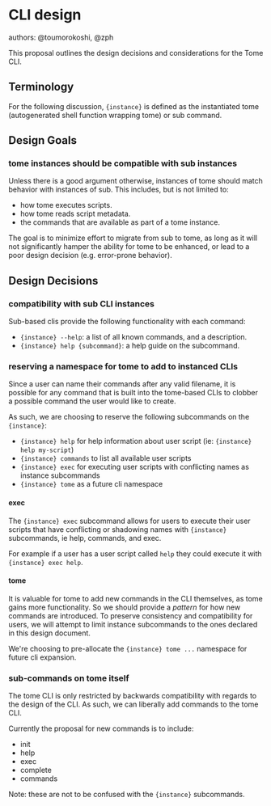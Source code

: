 # CLI design

authors: @toumorokoshi, @zph


This proposal outlines the design decisions and considerations for the Tome CLI.

## Terminology

For the following discussion, `{instance}` is defined as the instantiated tome (autogenerated shell function wrapping tome) or sub command.

## Design Goals

### tome instances should be compatible with sub instances

Unless there is a good argument otherwise, instances of tome should match
behavior with instances of sub. This includes, but is not limited to:

- how tome executes scripts.
- how tome reads script metadata.
- the commands that are available as part of a tome instance.

The goal is to minimize effort to migrate from sub to tome, as long as
it will not significantly hamper the ability for tome to be enhanced, or
lead to a poor design decision (e.g. error-prone behavior).

## Design Decisions

### compatibility with sub CLI instances

Sub-based clis provide the following functionality with each command:

- `{instance} --help`: a list of all known commands, and a description.
- `{instance} help {subcommand}`: a help guide on the subcommand.


### reserving a namespace for tome to add to instanced CLIs

Since a user can name their commands after any valid filename, it is possible
for any command that is built into the tome-based CLIs to clobber a possible command the user would like to create.

As such, we are choosing to reserve the following subcommands on the `{instance}`:

* `{instance} help` for help information about user script (ie: `{instance} help my-script`)
* `{instance} commands` to list all available user scripts
* `{instance} exec` for executing user scripts with conflicting names as instance subcommands
* `{instance} tome` as a future cli namespace

#### exec

The `{instance} exec` subcommand allows for users to execute their user scripts that
have conflicting or shadowing names with `{instance}` subcommands, ie help, commands, and exec.

For example if a user has a user script called `help` they could execute it with
`{instance} exec help`.

#### tome

It is valuable for tome to add new commands in the CLI themselves, as tome gains more functionality. So we should provide a *pattern* for how new commands are introduced. To
preserve consistency and compatibility for users, we will attempt to limit instance subcommands to the ones declared in this design document.

We're choosing to pre-allocate the `{instance} tome ...` namespace for future cli expansion.

### sub-commands on tome itself

The tome CLI is only restricted by backwards compatibility with regards to the design of the CLI. As such, we can liberally add commands to the tome CLI.

Currently the proposal for new commands is to include:

* init
* help
* exec
* complete
* commands

Note: these are not to be confused with the `{instance}` subcommands.
